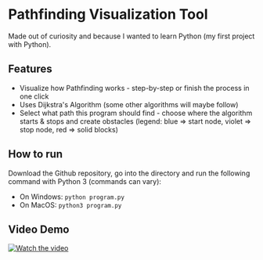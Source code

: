 # Pathfinding Visualization Tool

Made out of curiosity and because I wanted to learn Python (my first project with Python). 

## Features

- Visualize how Pathfinding works - step-by-step or finish the process in one click
- Uses Dijkstra's Algorithm (some other algorithms will maybe follow)
- Select what path this program should find - choose where the algorithm starts & stops and create obstacles (legend: blue => start node, violet => stop node, red => solid blocks)

## How to run
Download the Github repository, go into the directory and run the following command with Python 3 (commands can vary):
- On Windows: `python program.py`
- On MacOS: `python3 program.py`

## Video Demo
[![Watch the video](https://i.imgur.com/wlpvZ6n.png)](https://youtu.be/jpNx4FemeUk)
